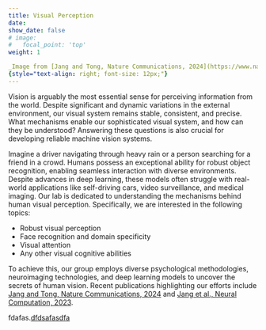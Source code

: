 ```yaml
---
title: Visual Perception
date: 
show_date: false
# image:
#   focal_point: 'top'
weight: 1

_Image from [Jang and Tong, Nature Communications, 2024](https://www.nature.com/articles/s41467-024-45679-0)_
{style="text-align: right; font-size: 12px;"}
---
```


Vision is arguably the most essential sense for perceiving information from the world. Despite significant and dynamic variations in the external environment, our visual system remains stable, consistent, and precise. What mechanisms enable our sophisticated visual system, and how can they be understood? Answering these questions is also crucial for developing reliable machine vision systems.

<!--more-->

Imagine a driver navigating through heavy rain or a person searching for a friend in a crowd. Humans possess an exceptional ability for robust object recognition, enabling seamless interaction with diverse environments. Despite advances in deep learning, these models often struggle with real-world applications like self-driving cars, video surveillance, and medical imaging. Our lab is dedicated to understanding the mechanisms behind human visual perception. Specifically, we are interested in the following topics:

- Robust visual perception 
- Face recognition and domain specificity 
- Visual attention 
- Any other visual cognitive abilities

To achieve this, our group employs diverse psychological methodologies, neuroimaging technologies, and deep learning models to uncover the secrets of human vision. Recent publications highlighting our efforts include [Jang and Tong, Nature Communications, 2024](https://www.nature.com/articles/s41467-024-45679-0) and [Jang et al., Neural Computation, 2023](https://doi.org/10.1162/neco_a_01621).

fdafas.[dfdsafasdfa](publication/2024_jang_naturecommunications/)
